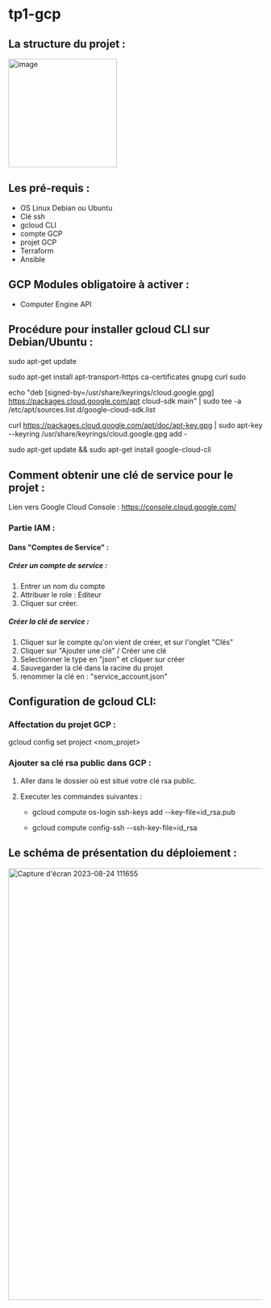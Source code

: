 # tp1-gcp
## La structure du projet : 

<img width="215" alt="image" src="https://github.com/vchum/tp1-gcp/assets/25177163/459f97ce-46d9-4648-af12-2a3d43a9eb03">

## Les pré-requis :

 - OS Linux Debian ou Ubuntu
 - Clé ssh
 - gcloud CLI
 - compte GCP
 - projet GCP
 - Terraform
 - Ansible

## GCP Modules obligatoire à activer :

- Computer Engine API

## Procédure pour installer gcloud CLI sur Debian/Ubuntu :

sudo apt-get update

sudo apt-get install apt-transport-https ca-certificates gnupg curl sudo

echo "deb [signed-by=/usr/share/keyrings/cloud.google.gpg] https://packages.cloud.google.com/apt cloud-sdk main" | sudo tee -a /etc/apt/sources.list.d/google-cloud-sdk.list

curl https://packages.cloud.google.com/apt/doc/apt-key.gpg | sudo apt-key --keyring /usr/share/keyrings/cloud.google.gpg add -

sudo apt-get update && sudo apt-get install google-cloud-cli


## Comment obtenir une clé de service pour le projet :

Lien vers Google Cloud Console : https://console.cloud.google.com/

### Partie IAM :

#### Dans "Comptes de Service" :

##### Créer un compte de service : 

1) Entrer un nom du compte
2) Attribuer le role : Editeur
3) Cliquer sur créer.

##### Créer la clé de service :

1) Cliquer sur le compte qu'on vient de créer, et sur l'onglet "Clés"
2) Cliquer sur "Ajouter une clé" / Créer une clé
3) Selectionner le type en "json" et cliquer sur créer
4) Sauvegarder la clé dans la racine du projet
5) renommer la clé en : "service_account.json"

## Configuration de gcloud CLI:

### Affectation du projet GCP : 
gcloud config set project <nom_projet>

### Ajouter sa clé rsa public dans GCP :
1) Aller dans le dossier où est situé votre clé rsa public.
2) Executer les commandes suivantes :
   
   - gcloud compute os-login ssh-keys add --key-file=id_rsa.pub
   
   - gcloud compute config-ssh --ssh-key-file=id_rsa

## Le schéma de présentation du déploiement :
<img width="856" alt="Capture d'écran 2023-08-24 111655" src="https://github.com/vchum/tp1-gcp/assets/25177163/8dfcd687-ec4b-47c3-bace-76ffe673e8ef">

